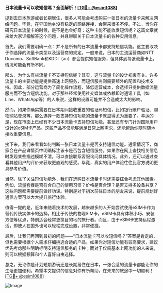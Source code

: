**日本流量卡可以收短信嗎？全面解析！[[TG💪+ @esim1088](https://t.me/s/esim1088)]**

提到去日本旅游或者长期居住，很多人可能会考虑购买一张日本的流量卡来解决网络问题。毕竟，在异国他乡没有稳定的网络连接，会带来很多不便。不过，当你在研究日本流量卡的时候，是不是也会好奇：这种卡能不能收发短信呢？这篇文章就来给大家详细解答这个问题，并且聊聊关于日本流量卡的各种实用信息。

首先，我们需要明确一点：并不是所有的日本流量卡都支持短信功能。这主要取决于你选择的流量卡类型以及运营商的规定。一般来说，日本的主流运营商如NTT Docomo、SoftBank和KDDI（au）都会提供短信服务，但具体到每张流量卡上，情况可能会有所不同。

那么，为什么有些流量卡不支持短信呢？其实，这与流量卡的设计初衷有关。许多流量卡的主要功能是提供高速上网服务，而短信服务则需要额外的配置和技术支持。因此，部分运营商为了简化操作流程，降低运营成本，会选择只提供数据流量服务而不包含短信功能。对于那些经常使用社交媒体或依赖即时通讯工具（如Line、WhatsApp等）的人来说，这样的设置可能并不会造成太大的影响。

然而，如果你确实需要在日本期间接收重要的验证码短信，比如银行账户验证、购物网站登录等，那么选择一款支持短信功能的流量卡就显得尤为重要了。幸运的是，现在市面上已经有不少日本流量卡支持短信功能，甚至还有专门针对国际用户设计的eSIM卡产品。这些产品不仅能够满足日常上网需求，还能帮助你随时随地接收重要信息。

接下来，我们来看看如何判断一张日本流量卡是否支持短信功能。通常情况下，商家会在产品详情页中明确标注该卡是否包含短信服务。如果你在网上查找相关信息时发现某些描述模糊不清，可以直接联系客服询问具体情况。此外，还可以通过查看其他用户的评价来获取更直观的感受。毕竟，真实的用户体验往往比官方说明更具参考价值。

当然，除了关注短信功能外，我们在选购日本流量卡时还需要综合考虑其他因素。例如，流量套餐是否符合自己的使用习惯？价格是否合理？是否支持多设备共享？这些问题都需要提前做好功课。特别是对于初次前往日本的朋友来说，提前规划好通信方案可以大大提升旅行体验。

值得一提的是，近年来随着技术的发展，越来越多的人开始尝试使用eSIM卡作为替代传统实体卡的选择。相比于传统的物理SIM卡，eSIM卡具有体积小巧、安装方便等优点，特别适合经常更换目的地的旅行者。而且，由于eSIM卡支持远程激活，即使人在国外也可以轻松完成设置，非常便捷。

最后，让我们再回到最初的问题——“日本流量卡可以收短信吗？”答案是肯定的，但也需要根据个人需求仔细挑选合适的产品。如果你对短信功能有较高要求，建议优先考虑那些明确标明支持短信服务的卡种；而对于仅需基本上网功能的人来说，则可以根据预算和个人喜好自由选择。

总之，无论你是计划短期游玩还是长期居住在日本，一张合适的流量卡都能让你的生活更加便利。希望本文提供的信息对你有所帮助，在未来的旅途中一切顺利！[[TG💪+ @esim1088](https://t.me/s/esim1088)] 

![Image](https://i.postimg.cc/4NQfJmqS/Snipaste-2025-05-13-00-14-12.png)